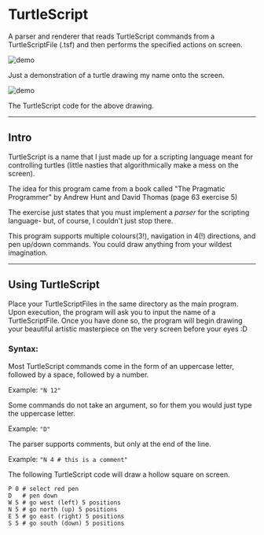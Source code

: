 # TurtleScript
A parser and renderer that reads TurtleScript commands from a TurtleScriptFile (.tsf) and then performs the specified actions on screen.

![demo](https://github.com/Nytra/TurtleScript/blob/master/demo1.gif)

Just a demonstration of a turtle drawing my name onto the screen.

![demo](https://github.com/Nytra/TurtleScript/blob/master/yeah_it_supports_comments.PNG)

The TurtleScript code for the above drawing.

---

## Intro

TurtleScript is a name that I just made up for a scripting language meant for controlling turtles (little nasties that algorithmically make a mess on the screen).

The idea for this program came from a book called "The Pragmatic Programmer" by Andrew Hunt and David Thomas (page 63 exercise 5)

The exercise just states that you must implement a *parser* for the scripting language- but, of course, I couldn't just stop there. 

This program supports multiple colours(3!), navigation in 4(!) directions, and pen up/down commands. You could draw anything from your wildest imagination.

---

## Using TurtleScript

Place your TurtleScriptFiles in the same directory as the main program. Upon execution, the program will ask you to input the name of a TurtleScriptFile. Once you have done so, the program will begin drawing your beautiful artistic masterpiece on the very screen before your eyes :D

### Syntax:

Most TurtleScript commands come in the form of an uppercase letter, followed by a space, followed by a number.

Example: `"N 12"`

Some commands do not take an argument, so for them you would just type the uppercase letter.

Example: `"D"`

The parser supports comments, but only at the end of the line.

Example: `"N 4 # this is a comment"`

The following TurtleScript code will draw a hollow square on screen.

```
P 0 # select red pen
D 	# pen down
W 5	# go west (left) 5 positions
N 5	# go north (up) 5 positions
E 5	# go east (right) 5 positions
S 5	# go south (down) 5 positions
```
